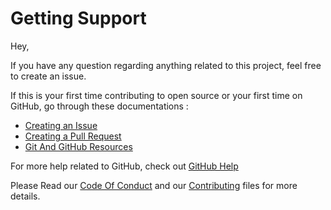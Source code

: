 # Getting Support

Hey,

If you have any question regarding anything related to this project, feel free to create an issue.

If this is your first time contributing to open source or your first time on GitHub, go through these documentations :

-   [Creating an Issue](https://help.github.com/en/github/managing-your-work-on-github/creating-an-issue)
-   [Creating a Pull Request](https://help.github.com/en/github/collaborating-with-issues-and-pull-requests/creating-a-pull-request)
-   [Git And GitHub Resources](https://docs.vijaybalaji.me/resources/git-and-github-resources)

For more help related to GitHub, check out [GitHub Help](https://help.github.com/en)

Please Read our [Code Of Conduct](https://github.com/SVijayB/Custom-notepad/blob/master/.github/CODE_OF_CONDUCT.md) and our [Contributing](https://github.com/SVijayB/Custom-notepad/blob/master/.github/CONTRIBUTING.md) files for more details.

